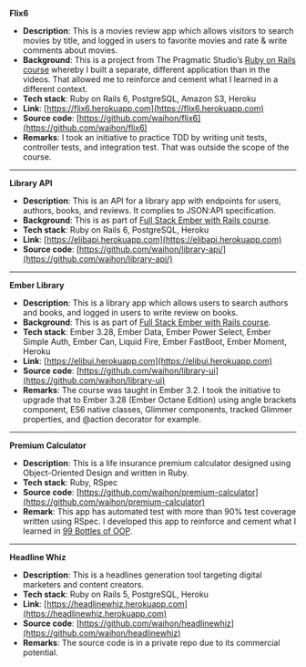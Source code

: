 **Flix6**
- **Description**: This is a movies review app which allows visitors to search movies by title, and logged in users to favorite movies and rate & write comments about movies. 
- **Background**: This is a project from The Pragmatic Studio’s [Ruby on Rails course](https://pragmaticstudio.com/rails) whereby I built a separate, different application than in the videos. That allowed me to reinforce and cement what I learned in a different context.
- **Tech stack**: Ruby on Rails 6, PostgreSQL, Amazon S3, Heroku
- **Link**: [https://flix6.herokuapp.com](https://flix6.herokuapp.com)
- **Source code**: [https://github.com/waihon/flix6](https://github.com/waihon/flix6)
- **Remarks**: I took an initiative to practice TDD by writing unit tests, controller tests, and integration test. That was outside the scope of the course.
***
**Library API**
- **Description**: This is an API for a library app with endpoints for users, authors, books, and reviews. It complies to JSON:API specification.
- **Background**: This is as part of [Full Stack Ember with Rails course](https://www.embercasts.com/course/full-stack-ember-with-rails/watch/whats-in-this-course).
- **Tech stack**: Ruby on Rails 6, PostgreSQL, Heroku
- **Link**: [https://elibapi.herokuapp.com](https://elibapi.herokuapp.com)
- **Source code**: [https://github.com/waihon/library-api/](https://github.com/waihon/library-api/)
***
**Ember Library**
- **Description**: This is a library app which allows users to search authors and books, and logged in users to write review on books.
- **Background**: This is as part of [Full Stack Ember with Rails course](https://www.embercasts.com/course/full-stack-ember-with-rails/watch/whats-in-this-course).
- **Tech stack**: Ember 3.28, Ember Data, Ember Power Select, Ember Simple Auth, Ember Can, Liquid Fire, Ember FastBoot, Ember Moment, Heroku
- **Link**: [https://elibui.herokuapp.com](https://elibui.herokuapp.com)
- **Source code**: [https://github.com/waihon/library-ui](https://github.com/waihon/library-ui)
- **Remarks**: The course was taught in Ember 3.2. I took the initiative to upgrade that to Ember 3.28 (Ember Octane Edition) using angle brackets component, ES6 native classes, Glimmer components, tracked Glimmer properties, and @action decorator for example.
***
**Premium Calculator**
- **Description**: This is a life insurance premium calculator designed using Object-Oriented Design and written in Ruby.
- **Tech stack**: Ruby, RSpec
- **Source code**: [https://github.com/waihon/premium-calculator](https://github.com/waihon/premium-calculator)
- **Remark**: This app has automated test with more than 90% test coverage written using RSpec. I developed this app to reinforce and cement what I learned in [99 Bottles of OOP](https://sandimetz.com/99bottles).
***
**Headline Whiz**
- **Description**: This is a headlines generation tool targeting digital marketers and content creators.
- **Tech stack**: Ruby on Rails 5, PostgreSQL, Heroku
- **Link**: [https://headlinewhiz.herokuapp.com](https://headlinewhiz.herokuapp.com)
- **Source code**: [https://github.com/waihon/headlinewhiz](https://github.com/waihon/headlinewhiz)
- **Remarks**: The source code is in a private repo due to its commercial potential.
